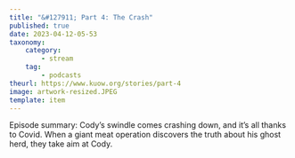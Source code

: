 ```yaml
---
title: "&#127911; Part 4: The Crash"
published: true
date: 2023-04-12-05-53
taxonomy:
    category:
        - stream
    tag:
        - podcasts
theurl: https://www.kuow.org/stories/part-4
image: artwork-resized.JPEG
template: item
---
```


Episode summary: Cody&rsquo;s swindle comes crashing down, and it&rsquo;s all thanks to Covid. When a giant meat operation discovers the truth about his ghost herd, they take aim at Cody.

